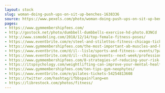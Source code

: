 ```yaml
---
layout: stock
slug: woman-doing-push-ups-on-sit-up-benches-1638336
source: https://www.pexels.com/photo/woman-doing-push-ups-on-sit-up-benches-1638336/
pages:
- https://www.gymmembershipfees.com/
- http://gostock.net/photo/dumbbell-dumbbells-exercise-hd-photo.83NCd
- http://www.ssmodeling.com/2018/12/14/top-female-fitness-poses/
- https://www.eventbrite.com/e/steel-and-stilettos-fitness-chicago-tickets-53203279441
- https://www.gymmembershipfees.com/the-most-important-ab-muscles-and-how-to-focus-on-them/
- https://www.eventbrite.com/d/il--lisle/sports-and-fitness--events/?page=17
- https://www.eventbrite.com/d/il--chicago/events--next-week/professional-events/?page=42
- https://www.gymmembershipfees.com/8-strategies-of-reducing-your-risk-of-heart-disease/
- https://itspsychology.com/weightlifting-can-improve-your-mental-health-new-study-finds/
- https://www.gymmembershipfees.com/ten-tips-gym-neophytes/
- https://www.eventbrite.com/e/pilates-tickets-54254813608
- https://twitter.com/hashtag/ifbbspain?lang=en
- https://librestock.com/photos/fitness/
---
```

